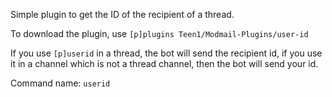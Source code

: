 Simple plugin to get the ID of the recipient of a thread.

To download the plugin, use `[p]plugins Teen1/Modmail-Plugins/user-id`

If you use `[p]userid` in a thread, the bot will send the recipient id, if you use it in a channel which is not a thread channel, then the bot will send your id.

Command name: `userid`
